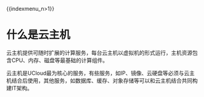 {{indexmenu_n>1}}

# 什么是云主机

云主机提供可随时扩展的计算服务，每台云主机以虚拟机的形式运行，主机资源包含CPU、内存、磁盘等最基础的计算组件。

云主机是UCloud最为核心的服务，有些服务，如IP、镜像、云硬盘等必须与云主机结合后使用，其他服务，如数据库、缓存、对象存储等可以和云主机结合共同构建IT架构。
